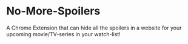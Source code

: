 # No-More-Spoilers
A Chrome Extension that can hide all the spoilers in a website for your upcoming movie/TV-series in your watch-list!
